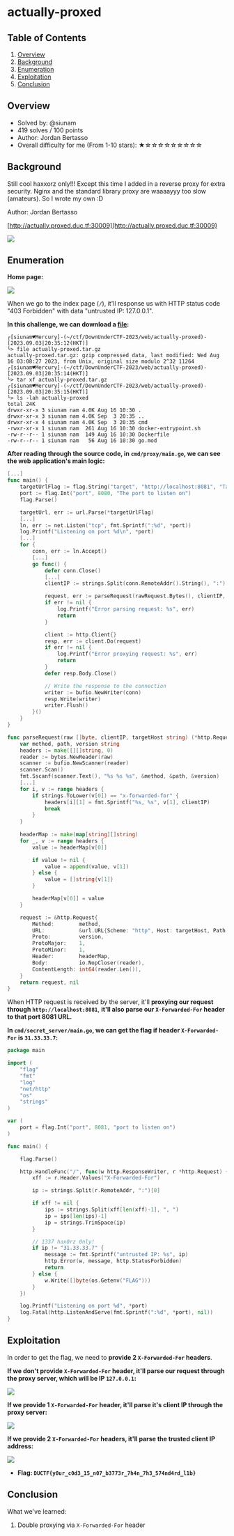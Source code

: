 # actually-proxed

## Table of Contents

1. [Overview](#overview)
2. [Background](#background)
3. [Enumeration](#enumeration)
4. [Exploitation](#exploitation)
5. [Conclusion](#conclusion)

## Overview

- Solved by: @siunam
- 419 solves / 100 points
- Author: Jordan Bertasso
- Overall difficulty for me (From 1-10 stars): ★☆☆☆☆☆☆☆☆☆

## Background

Still cool haxxorz only!!! Except this time I added in a reverse proxy for extra security. Nginx and the standard library proxy are waaaayyy too slow (amateurs). So I wrote my own :D

Author: Jordan Bertasso

[http://actually.proxed.duc.tf:30009](http://actually.proxed.duc.tf:30009)

![](https://github.com/siunam321/CTF-Writeups/blob/main/DownUnderCTF-2023/images/Pasted%20image%2020230903203335.png)

## Enumeration

**Home page:**

![](https://github.com/siunam321/CTF-Writeups/blob/main/DownUnderCTF-2023/images/Pasted%20image%2020230903203430.png)

When we go to the index page (`/`), it'll response us with HTTP status code "403 Forbidden" with data "untrusted IP: 127.0.0.1".

**In this challenge, we can download a [file](https://github.com/siunam321/CTF-Writeups/blob/main/DownUnderCTF-2023/web/actually-proxed/actually-proxed.tar.gz):**
```shell
┌[siunam♥Mercury]-(~/ctf/DownUnderCTF-2023/web/actually-proxed)-[2023.09.03|20:35:12(HKT)]
└> file actually-proxed.tar.gz 
actually-proxed.tar.gz: gzip compressed data, last modified: Wed Aug 16 03:08:27 2023, from Unix, original size modulo 2^32 11264
┌[siunam♥Mercury]-(~/ctf/DownUnderCTF-2023/web/actually-proxed)-[2023.09.03|20:35:14(HKT)]
└> tar xf actually-proxed.tar.gz 
┌[siunam♥Mercury]-(~/ctf/DownUnderCTF-2023/web/actually-proxed)-[2023.09.03|20:35:15(HKT)]
└> ls -lah actually-proxed
total 24K
drwxr-xr-x 3 siunam nam 4.0K Aug 16 10:30 .
drwxr-xr-x 3 siunam nam 4.0K Sep  3 20:35 ..
drwxr-xr-x 4 siunam nam 4.0K Sep  3 20:35 cmd
-rwxr-xr-x 1 siunam nam  261 Aug 16 10:30 docker-entrypoint.sh
-rw-r--r-- 1 siunam nam  149 Aug 16 10:30 Dockerfile
-rw-r--r-- 1 siunam nam   56 Aug 16 10:30 go.mod
```

**After reading through the source code, in `cmd/proxy/main.go`, we can see the web application's main logic:**
```go
[...]
func main() {
    targetUrlFlag := flag.String("target", "http://localhost:8081", "Target URL")
    port := flag.Int("port", 8080, "The port to listen on")
    flag.Parse()

    targetUrl, err := url.Parse(*targetUrlFlag)
    [...]
    ln, err := net.Listen("tcp", fmt.Sprintf(":%d", *port))
    log.Printf("Listening on port %d\n", *port)
    [...]
    for {
        conn, err := ln.Accept()
        [...]
        go func() {
            defer conn.Close()
            [...]
            clientIP := strings.Split(conn.RemoteAddr().String(), ":")[0]

            request, err := parseRequest(rawRequest.Bytes(), clientIP, targetUrl.Host)
            if err != nil {
                log.Printf("Error parsing request: %s", err)
                return
            }

            client := http.Client{}
            resp, err := client.Do(request)
            if err != nil {
                log.Printf("Error proxying request: %s", err)
                return
            }
            defer resp.Body.Close()

            // Write the response to the connection
            writer := bufio.NewWriter(conn)
            resp.Write(writer)
            writer.Flush()
        }()
    }
}

func parseRequest(raw []byte, clientIP, targetHost string) (*http.Request, error) {
    var method, path, version string
    headers := make([][]string, 0)
    reader := bytes.NewReader(raw)
    scanner := bufio.NewScanner(reader)
    scanner.Scan()
    fmt.Sscanf(scanner.Text(), "%s %s %s", &method, &path, &version)
    [...]
    for i, v := range headers {
        if strings.ToLower(v[0]) == "x-forwarded-for" {
            headers[i][1] = fmt.Sprintf("%s, %s", v[1], clientIP)
            break
        }
    }
    
    headerMap := make(map[string][]string)
    for _, v := range headers {
        value := headerMap[v[0]]

        if value != nil {
            value = append(value, v[1])
        } else {
            value = []string{v[1]}
        }

        headerMap[v[0]] = value
    }

    request := &http.Request{
        Method:        method,
        URL:           &url.URL{Scheme: "http", Host: targetHost, Path: path},
        Proto:         version,
        ProtoMajor:    1,
        ProtoMinor:    1,
        Header:        headerMap,
        Body:          io.NopCloser(reader),
        ContentLength: int64(reader.Len()),
    }
    return request, nil
}
```

When HTTP request is received by the server, it'll **proxying our request through `http://localhost:8081`**, **it'll also parse our `X-Forwarded-For` header to that port 8081 URL.**

**In `cmd/secret_server/main.go`, we can get the flag if header `X-Forwarded-For` is `31.33.33.7`:**
```go
package main

import (
    "flag"
    "fmt"
    "log"
    "net/http"
    "os"
    "strings"
)

var (
    port = flag.Int("port", 8081, "port to listen on")
)

func main() {

    flag.Parse()

    http.HandleFunc("/", func(w http.ResponseWriter, r *http.Request) {
        xff := r.Header.Values("X-Forwarded-For")

        ip := strings.Split(r.RemoteAddr, ":")[0]

        if xff != nil {
            ips := strings.Split(xff[len(xff)-1], ", ")
            ip = ips[len(ips)-1]
            ip = strings.TrimSpace(ip)
        }

        // 1337 hax0rz 0nly!
        if ip != "31.33.33.7" {
            message := fmt.Sprintf("untrusted IP: %s", ip)
            http.Error(w, message, http.StatusForbidden)
            return
        } else {
            w.Write([]byte(os.Getenv("FLAG")))
        }
    })

    log.Printf("Listening on port %d", *port)
    log.Fatal(http.ListenAndServe(fmt.Sprintf(":%d", *port), nil))
}
```

## Exploitation

In order to get the flag, we need to **provide 2 `X-Forwarded-For` headers**.

**If we don't provide `X-Forwarded-For` header, it'll parse our request through the proxy server, which will be IP `127.0.0.1`:**

![](https://github.com/siunam321/CTF-Writeups/blob/main/DownUnderCTF-2023/images/Pasted%20image%2020230903205257.png)

**If we provide 1 `X-Forwarded-For` header, it'll parse it's client IP through the proxy server:**

![](https://github.com/siunam321/CTF-Writeups/blob/main/DownUnderCTF-2023/images/Pasted%20image%2020230903205349.png)

**If we provide 2 `X-Forwarded-For` headers, it'll parse the trusted client IP address:** 

![](https://github.com/siunam321/CTF-Writeups/blob/main/DownUnderCTF-2023/images/Pasted%20image%2020230903205501.png)

- **Flag: `DUCTF{y0ur_c0d3_15_n07_b3773r_7h4n_7h3_574nd4rd_l1b}`**

## Conclusion

What we've learned:

1. Double proxying via `X-Forwarded-For` header